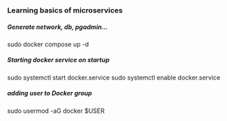 ### Learning basics of microservices


##### Generate network, db, pgadmin...
sudo docker compose up -d

##### Starting docker service on startup
sudo systemctl start docker.service
sudo systemctl enable docker.service

##### adding user to Docker group
sudo usermod -aG docker $USER
